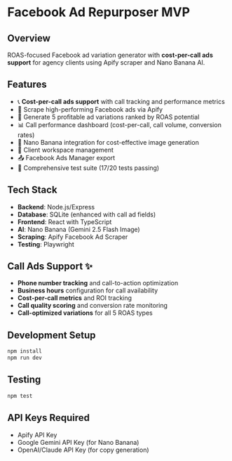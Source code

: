 # Facebook Ad Repurposer MVP

## Overview
ROAS-focused Facebook ad variation generator with **cost-per-call ads support** for agency clients using Apify scraper and Nano Banana AI.

## Features
- 📞 **Cost-per-call ads support** with call tracking and performance metrics
- 🎯 Scrape high-performing Facebook ads via Apify
- 🤖 Generate 5 profitable ad variations ranked by ROAS potential
- 📊 Call performance dashboard (cost-per-call, call volume, conversion rates)
- 🎨 Nano Banana integration for cost-effective image generation
- 👥 Client workspace management
- 📤 Facebook Ads Manager export
- 🧪 Comprehensive test suite (17/20 tests passing)

## Tech Stack
- **Backend**: Node.js/Express
- **Database**: SQLite (enhanced with call ad fields)
- **Frontend**: React with TypeScript
- **AI**: Nano Banana (Gemini 2.5 Flash Image)
- **Scraping**: Apify Facebook Ad Scraper
- **Testing**: Playwright

## Call Ads Support ✨
- **Phone number tracking** and call-to-action optimization
- **Business hours** configuration for call availability
- **Cost-per-call metrics** and ROI tracking
- **Call quality scoring** and conversion rate monitoring
- **Call-optimized variations** for all 5 ROAS types

## Development Setup
```bash
npm install
npm run dev
```

## Testing
```bash
npm test
```

## API Keys Required
- Apify API Key
- Google Gemini API Key (for Nano Banana)
- OpenAI/Claude API Key (for copy generation)
